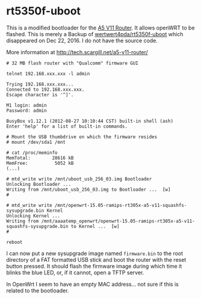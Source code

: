 # rt5350f-uboot

This is a modified bootloader for the [A5 V11 Router](https://wiki.openwrt.org/toh/unbranded/a5-v11). It allows openWRT to be flashed. This is merely a Backup of [wertwert4pda/rt5350f-uboot](https://github.com/wertwert4pda/rt5350f-uboot) which disappeared on Dec 22, 2016. I do not have the source code.

More information at http://tech.scargill.net/a5-v11-router/

```
# 32 MB flash router with "Qualcomm" firmware GUI

telnet 192.168.xxx.xxx -l admin

Trying 192.168.xxx.xxx...
Connected to 192.168.xxx.xxx.
Escape character is '^]'.

M1 login: admin
Password: admin

BusyBox v1.12.1 (2012-08-27 10:10:44 CST) built-in shell (ash)
Enter 'help' for a list of built-in commands.

# Mount the USB thumbdrive on which the firmware resides
# mount /dev/sda1 /mnt

# cat /proc/meminfo 
MemTotal:        28616 kB
MemFree:          5052 kB
(...)

# mtd_write write /mnt/uboot_usb_256_03.img Bootloader
Unlocking Bootloader ...
Writing from /mnt/uboot_usb_256_03.img to Bootloader ...  [w]
# 

# mtd_write write /mnt/openwrt-15.05-ramips-rt305x-a5-v11-squashfs-sysupgrade.bin Kernel
Unlocking Kernel ...
Writing from /mnt/aaaatemp_openwrt/openwrt-15.05-ramips-rt305x-a5-v11-squashfs-sysupgrade.bin to Kernel ...  [w]
#

reboot
```

I can now put a new sysupgrade image named `firmware.bin` to the root directory of a FAT formatted USB stick and boot the router with the reset button pressed. It should flash the firmware image during which time it blinks the blue LED, or, if it cannot, open a TFTP server.

In OpenWrt I seem to have an empty MAC address... not sure if this is related to the bootloader.
